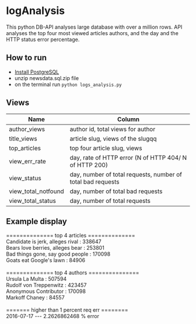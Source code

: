 # logAnalysis
This python DB-API analyses large database with over a million rows. API analyses the top four most viewed articles authors, and the day and the HTTP status error percentage. 

## How to run
- [Install PostgreSQL](https://www.postgresql.org/download/macosx/)
- unzip newsdata.sql.zip file
- on the terminal run `python logs_analysis.py`

## Views
| Name               | Column        
| -------------      |-------------
| author_views       | author id, total views for author 
| title_views        | article slug, views of the slugqq
| top_articles       | top four article slug, views      
| view_err_rate      | day, rate of HTTP error (N of HTTP 404/ N of HTTP 200)  
| view_status        | day, number of total requests, number of total bad requests      
| view_total_notfound| day, number of total bad requests      
| view_total_status  | day, number of total requests    

## Example display

============== top 4 articles ==============<br/>
Candidate is jerk, alleges rival   :  338647<br/>
Bears love berries, alleges bear   :  253801<br/>
Bad things gone, say good people   :  170098<br/>
Goats eat Google's lawn            :   84906<br/>
											<br/>
============== top 4 authors ===============<br/>
Ursula La Multa                    :  507594<br/>
Rudolf von Treppenwitz             :  423457<br/>
Anonymous Contributor              :  170098<br/>
Markoff Chaney                     :   84557<br/>
											<br/>
======= higher than 1 percent req err ========<br/>
2016-07-17 --- 2.2626862468 % error<br/>
